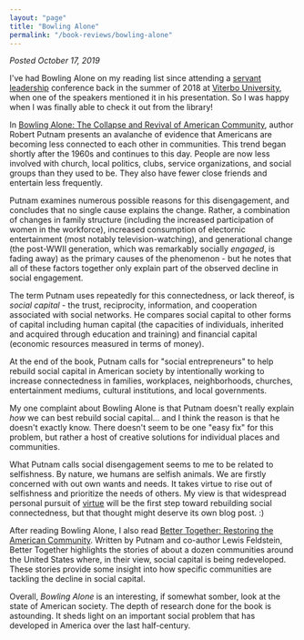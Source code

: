 ```yaml
---
layout: "page"
title: "Bowling Alone"
permalink: "/book-reviews/bowling-alone"
---
```


*Posted October 17, 2019*

I've had Bowling Alone on my reading list since attending a [servant leadership](https://en.wikipedia.org/wiki/Servant_leadership) conference back in the summer of 2018 at [Viterbo University](https://www4.viterbo.edu/), when one of the speakers mentioned it in his presentation. So I was happy when I was finally able to check it out from the library!

In [Bowling Alone: The Collapse and Revival of American Community](https://www.amazon.com/Bowling-Alone-Collapse-American-Community/dp/B01N94FW0P/), author Robert Putnam presents an avalanche of evidence that Americans are becoming less connected to each other in communities. This trend began shortly after the 1960s and continues to this day. People are now less involved with church, local politics, clubs, service organizations, and social groups than they used to be. They also have fewer close friends and entertain less frequently.

Putnam examines numerous possible reasons for this disengagement, and concludes that no single cause explains the change. Rather, a combination of changes in family structure (including the increased participation of women in the workforce), increased consumption of electornic entertainment (most notably television-watching), and generational change (the post-WWII generation, which was remarkably socially *engaged*, is fading away) as the primary causes of the phenomenon - but he notes that all of these factors together only explain part of the observed decline in social engagement.

The term Putnam uses repeatedly for this connectedness, or lack thereof, is *social capital* - the trust, reciprocity, information, and cooperation associated with social networks. He compares social capital to other forms of capital including human capital (the capacities of individuals, inherited and acquired through education and training) and financial capital (economic resources measured in terms of money).

At the end of the book, Putnam calls for "social entrepreneurs" to help rebuild social capital in American society by intentionally working to increase connectedness in families, workplaces, neighborhoods, churches, entertainment mediums, cultural institutions, and local governments.

My one complaint about Bowling Alone is that Putnam doesn't really explain *how* we can best rebuild social capital... and I think the reason is that he doesn't exactly know. There doesn't seem to be one "easy fix" for this problem, but rather a host of creative solutions for individual places and communities.

What Putnam calls social disengagement seems to me to be related to selfishness. By nature, we humans are selfish animals. We are firstly concerned with out own wants and needs. It takes virtue to rise out of selfishness and prioritize the needs of others. My view is that widespread personal pursuit of [virtue](https://en.wikipedia.org/wiki/Virtue) will be the first step toward rebuilding social connectedness, but that thought might deserve its own blog post. :)

After reading Bowling Alone, I also read [Better Together: Restoring the American Community](https://www.amazon.com/Better-Together-Restoring-American-Community/dp/0743235479/). Written by Putnam and co-author Lewis Feldstein, Better Together highlights the stories of about a dozen communities around the United States where, in their view, social capital is being redeveloped. These stories provide some insight into how specific communities are tackling the decline in social capital.

Overall, *Bowling Alone* is an interesting, if somewhat somber, look at the state of American society. The depth of research done for the book is astounding. It sheds light on an important social problem that has developed in America over the last half-century.
